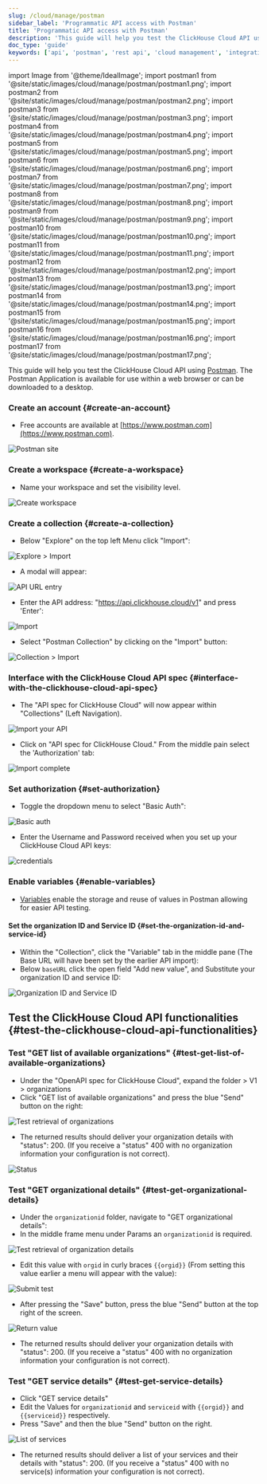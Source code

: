```yaml
---
slug: /cloud/manage/postman
sidebar_label: 'Programmatic API access with Postman'
title: 'Programmatic API access with Postman'
description: 'This guide will help you test the ClickHouse Cloud API using Postman'
doc_type: 'guide'
keywords: ['api', 'postman', 'rest api', 'cloud management', 'integration']
---
```


import Image from '@theme/IdealImage';
import postman1 from '@site/static/images/cloud/manage/postman/postman1.png';
import postman2 from '@site/static/images/cloud/manage/postman/postman2.png';
import postman3 from '@site/static/images/cloud/manage/postman/postman3.png';
import postman4 from '@site/static/images/cloud/manage/postman/postman4.png';
import postman5 from '@site/static/images/cloud/manage/postman/postman5.png';
import postman6 from '@site/static/images/cloud/manage/postman/postman6.png';
import postman7 from '@site/static/images/cloud/manage/postman/postman7.png';
import postman8 from '@site/static/images/cloud/manage/postman/postman8.png';
import postman9 from '@site/static/images/cloud/manage/postman/postman9.png';
import postman10 from '@site/static/images/cloud/manage/postman/postman10.png';
import postman11 from '@site/static/images/cloud/manage/postman/postman11.png';
import postman12 from '@site/static/images/cloud/manage/postman/postman12.png';
import postman13 from '@site/static/images/cloud/manage/postman/postman13.png';
import postman14 from '@site/static/images/cloud/manage/postman/postman14.png';
import postman15 from '@site/static/images/cloud/manage/postman/postman15.png';
import postman16 from '@site/static/images/cloud/manage/postman/postman16.png';
import postman17 from '@site/static/images/cloud/manage/postman/postman17.png';

This guide will help you test the ClickHouse Cloud API using [Postman](https://www.postman.com/product/what-is-postman/). 
The Postman Application is available for use within a web browser or can be downloaded to a desktop.

### Create an account {#create-an-account}

* Free accounts are available at [https://www.postman.com](https://www.postman.com).

<Image img={postman1} size="md" alt="Postman site" border/>

### Create a workspace {#create-a-workspace}

* Name your workspace and set the visibility level. 

<Image img={postman2} size="md" alt="Create workspace" border/>

### Create a collection {#create-a-collection}

* Below "Explore" on the top left Menu click "Import": 

<Image img={postman3} size="md" alt="Explore > Import" border/>

* A modal will appear:

<Image img={postman4} size="md" alt="API URL entry" border/>

* Enter the API address: "https://api.clickhouse.cloud/v1" and press 'Enter':

<Image img={postman5} size="md" alt="Import" border/>

* Select "Postman Collection" by clicking on the "Import" button:

<Image img={postman6} size="md" alt="Collection > Import" border/>

### Interface with the ClickHouse Cloud API spec {#interface-with-the-clickhouse-cloud-api-spec}
* The "API spec for ClickHouse Cloud" will now appear within "Collections" (Left Navigation).

<Image img={postman7} size="md" alt="Import your API" border/>

* Click on "API spec for ClickHouse Cloud." From the middle pain select the 'Authorization' tab:

<Image img={postman8} size="md" alt="Import complete" border/>

### Set authorization {#set-authorization}
* Toggle the dropdown menu to select "Basic Auth":

<Image img={postman9} size="md" alt="Basic auth" border/>

* Enter the Username and Password received when you set up your ClickHouse Cloud API keys:

<Image img={postman10} size="md" alt="credentials" border/>

### Enable variables {#enable-variables}

* [Variables](https://learning.postman.com/docs/sending-requests/variables/) enable the storage and reuse of values in Postman allowing for easier API testing.

#### Set the organization ID and Service ID {#set-the-organization-id-and-service-id}

* Within the "Collection", click the "Variable" tab in the middle pane (The Base URL will have been set by the earlier API import):
* Below `baseURL` click the open field "Add new value", and Substitute your organization ID and service ID:

<Image img={postman11} size="md" alt="Organization ID and Service ID" border/>

## Test the ClickHouse Cloud API functionalities {#test-the-clickhouse-cloud-api-functionalities}

### Test "GET list of available organizations" {#test-get-list-of-available-organizations}

* Under the "OpenAPI spec for ClickHouse Cloud", expand the folder > V1 > organizations
* Click "GET list of available organizations" and press the blue "Send" button on the right:

<Image img={postman12} size="md" alt="Test retrieval of organizations" border/>

* The returned results should deliver your organization details with "status": 200. (If you receive a "status" 400 with no organization information your configuration is not correct).

<Image img={postman13} size="md" alt="Status" border/>

### Test "GET organizational details" {#test-get-organizational-details}

* Under the `organizationid` folder, navigate to "GET organizational details":
* In the middle frame menu under Params an `organizationid` is required.

<Image img={postman14} size="md" alt="Test retrieval of organization details" border/>

* Edit this value with `orgid` in curly braces `{{orgid}}` (From setting this value earlier a menu will appear with the value):

<Image img={postman15} size="md" alt="Submit test" border/>

* After pressing the "Save" button, press the blue "Send" button at the top right of the screen.

<Image img={postman16} size="md" alt="Return value" border/>

* The returned results should deliver your organization details with "status": 200. (If you receive a "status" 400 with no organization information your configuration is not correct).

### Test "GET service details" {#test-get-service-details}

* Click "GET service details"
* Edit the Values for `organizationid` and `serviceid` with `{{orgid}}` and `{{serviceid}}` respectively.
* Press "Save" and then the blue "Send" button on the right.

<Image img={postman17} size="md" alt="List of services" border/>

* The returned results should deliver a list of your services and their details with "status": 200. (If you receive a "status" 400 with no service(s) information your configuration is not correct).
